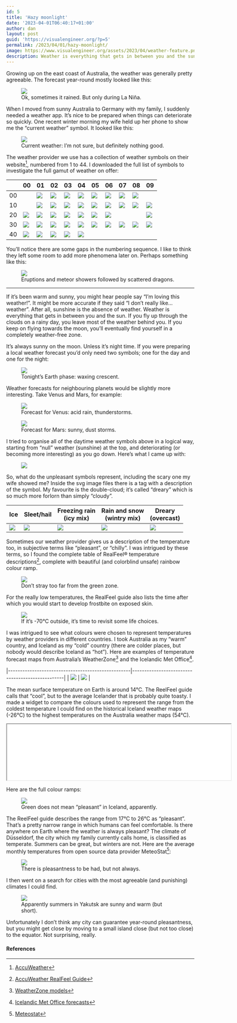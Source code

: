 ```yaml
---
id: 5
title: 'Hazy moonlight'
date: '2023-04-01T06:40:17+01:00'
author: dan
layout: post
guid: 'https://visualengineer.org/?p=5'
permalink: /2023/04/01/hazy-moonlight/
image: https://www.visualengineer.org/assets/2023/04/weather-feature.png
description: Weather is everything that gets in between you and the sun.
---
```


Growing up on the east coast of Australia, the weather was generally pretty agreeable. The forecast year-round mostly looked like this:

<figure>
<img class="w-300" src="/assets/2023/04/1.svg">
<figcaption>
Ok, sometimes it rained. But only during La Niña.
</figcaption>
</figure>

When I moved from sunny Australia to Germany with my family, I suddenly needed a weather app. It’s nice to be prepared when things can deteriorate so quickly. One recent winter morning my wife held up her phone to show me the “current weather” symbol. It looked like this:

<figure>
<img class="w-300" src="/assets/2023/04/24.svg">
<figcaption>
Current weather: I’m not sure, but definitely nothing good.
</figcaption>
</figure>

The weather provider we use has a collection of weather symbols on their website[^1], numbered from 1 to 44. I downloaded the full list of symbols to investigate the full gamut of weather on offer:

|    | 00          | 01          | 02          | 03          | 04          | 05          | 06          | 07          | 08          | 09          |
|----|-------------|-------------|-------------|-------------|-------------|-------------|-------------|-------------|-------------|-------------|
| 00 |             | ![][1.svg]  | ![][2.svg]  | ![][3.svg]  | ![][4.svg]  | ![][5.svg]  | ![][6.svg]  | ![][7.svg]  | ![][8.svg]  |             |
| 10 |             | ![][11.svg] | ![][12.svg] | ![][13.svg] | ![][14.svg] | ![][15.svg] | ![][16.svg] | ![][17.svg] | ![][18.svg] | ![][19.svg] |
| 20 | ![][20.svg] | ![][21.svg] | ![][22.svg] | ![][23.svg] | ![][24.svg] | ![][25.svg] | ![][26.svg] |             |             | ![][29.svg] |
| 30 | ![][30.svg] | ![][31.svg] | ![][32.svg] | ![][33.svg] | ![][34.svg] | ![][35.svg] | ![][36.svg] | ![][37.svg] | ![][38.svg] | ![][39.svg] |
| 40 | ![][40.svg] | ![][41.svg] | ![][42.svg] | ![][43.svg] | ![][44.svg] |             |             |             |             |             |



You’ll notice there are some gaps in the numbering sequence. I like to think they left some room to add more phenomena later on. Perhaps something like this:

<figure>
<img class="w-500" src="/assets/2023/04/missing-weather.png">
<figcaption>
Eruptions and meteor showers followed by scattered dragons.
</figcaption>
</figure>

- - - - - -

If it’s been warm and sunny, you might hear people say “I’m loving this weather!”. It might be more accurate if they said “I don’t really like…weather”. After all, sunshine is the absence of weather. Weather is everything that gets in between you and the sun. If you fly up through the clouds on a rainy day, you leave most of the weather behind you. If you keep on flying towards the moon, you’ll eventually find yourself in a completely weather-free zone.

It’s always sunny on the moon. Unless it’s night time. If you were preparing a local weather forecast you’d only need two symbols; one for the day and one for the night:

<figure>
<img class="w-400" src="/assets/2023/04/moon-weather.png">
<figcaption>
Tonight’s Earth phase: waxing crescent.
</figcaption>
</figure>

Weather forecasts for neighbouring planets would be slightly more interesting. Take Venus and Mars, for example:

<figure>
<img class="w-500" src="/assets/2023/04/venus-weather.png">
<figcaption>
Forecast for Venus: acid rain, thunderstorms.
</figcaption>
</figure>

<figure>
<img class="w-400" src="/assets/2023/04/mars-weather.png">
<figcaption>
Forecast for Mars: sunny, dust storms.
</figcaption>
</figure>

I tried to organise all of the daytime weather symbols above in a logical way, starting from “null” weather (sunshine) at the top, and deteriorating (or becoming more interesting) as you go down. Here’s what I came up with:

<figure>
<img class="w-500" src="/assets/2023/04/weather-pyramid.png">
<figcaption>

</figcaption>
</figure>

So, what do the unpleasant symbols represent, including the scary one my wife showed me? Inside the svg image files there is a tag with a description of the symbol. My favourite is the double-cloud; it’s called “dreary” which is so much more forlorn than simply “cloudy”.

| Ice         | Sleet/hail  | Freezing rain <br> (icy mix) | Rain and snow <br> (wintry mix) | Dreary <br> (overcast) |
|-------------|-------------|------------------------------|---------------------------------|------------------------|
| ![][24.svg] | ![][25.svg] | ![][26.svg]                  | ![][29.svg]                     | ![][8.svg]             |


Sometimes our weather provider gives us a description of the temperature too, in subjective terms like “pleasant”, or “chilly”. I was intrigued by these terms, so I found the complete table of RealFeel® temperature descriptions[^2], complete with beautiful (and colorblind unsafe) rainbow colour ramp.

<figure>
<img class="w-400" src="/assets/2023/04/realfeel.png">
<figcaption>
Don’t stray too far from the green zone.
</figcaption>
</figure>

For the really low temperatures, the RealFeel guide also lists the time after which you would start to develop frostbite on exposed skin.

<figure>
<img class="w-400" src="/assets/2023/04/frostbite.png">
<figcaption>
If it’s -70°C outside, it’s time to revisit some life choices.
</figcaption>
</figure>

I was intrigued to see what colours were chosen to represent temperatures by weather providers in different countries. I took Australia as my “warm” country, and Iceland as my “cold” country (there are colder places, but nobody would describe Iceland as “hot”). Here are examples of temperature forecast maps from Australia’s WeatherZone[^3] and the Icelandic Met Office[^4].

|---------------------------------------------------|-------------------------------------------------|
| <img src="/assets/2023/04/wz.gfs.aus.sfc.00.png"> | <img src="/assets/2023/04/230329_0600_018.gif"> |


The mean surface temperature on Earth is around 14°C. The ReelFeel guide calls that “cool”, but to the average Icelander that is probably quite toasty. I made a widget to compare the colours used to represent the range from the coldest temperature I could find on the historical Iceland weather maps (-26°C) to the highest temperatures on the Australia weather maps (54°C).



<iframe src="/assets/2023/04/weather-widget.html" width="600px"></iframe>

Here are the full colour ramps:

<figure>
<img class="w-500" src="/assets/2023/04/ramps.png">
<figcaption>
Green does not mean “pleasant” in Iceland, apparently.
</figcaption>
</figure>

The ReelFeel guide describes the range from 17°C to 26°C as “pleasant”. That’s a pretty narrow range in which humans can feel comfortable. Is there anywhere on Earth where the weather is always pleasant? The climate of Düsseldorf, the city which my family currently calls home, is classified as temperate. Summers can be great, but winters are not. Here are the average monthly temperatures from open source data provider MeteoStat[^5]:

<figure>
<img class="w-500" src="/assets/2023/04/dus-climate.png">
<figcaption>
There is pleasantness to be had, but not always.
</figcaption>
</figure>

I then went on a search for cities with the most agreeable (and punishing) climates I could find.

<figure>
<img src="/assets/2023/04/climates-dark.png">
<figcaption>
Apparently summers in Yakutsk are sunny and warm (but short).
</figcaption>
</figure>

Unfortunately I don’t think any city can guarantee year-round pleasantness, but you might get close by moving to a small island close (but not too close) to the equator. Not surprising, really.

#### References

[^1]: [AccuWeather](https://www.accuweather.com/)
[^2]: [AccuWeather RealFeel Guide](https://www.accuweather.com/en/weather-news/accuweather-realfeel/784)
[^3]: [WeatherZone models](https://www.weatherzone.com.au/models/charts/gfs/aus)
[^4]: [Icelandic Met Office forecasts](https://en.vedur.is/weather/forecasts/elements/#type=temp)
[^5]: [Meteostat](https://dev.meteostat.net/)

<!-- Links to svg files -->
[1.svg]: /assets/2023/04/1.svg
[2.svg]: /assets/2023/04/2.svg
[3.svg]: /assets/2023/04/3.svg
[4.svg]: /assets/2023/04/4.svg
[5.svg]: /assets/2023/04/5.svg
[6.svg]: /assets/2023/04/6.svg
[7.svg]: /assets/2023/04/7.svg
[8.svg]: /assets/2023/04/8.svg
[11.svg]: /assets/2023/04/11.svg
[12.svg]: /assets/2023/04/12.svg
[13.svg]: /assets/2023/04/13.svg
[14.svg]: /assets/2023/04/14.svg
[15.svg]: /assets/2023/04/15.svg
[16.svg]: /assets/2023/04/16.svg
[17.svg]: /assets/2023/04/17.svg
[18.svg]: /assets/2023/04/18.svg
[19.svg]: /assets/2023/04/19.svg
[20.svg]: /assets/2023/04/20.svg
[21.svg]: /assets/2023/04/21.svg
[22.svg]: /assets/2023/04/22.svg
[23.svg]: /assets/2023/04/23.svg
[24.svg]: /assets/2023/04/24.svg
[25.svg]: /assets/2023/04/25.svg
[26.svg]: /assets/2023/04/26.svg
[29.svg]: /assets/2023/04/29.svg
[30.svg]: /assets/2023/04/30.svg
[31.svg]: /assets/2023/04/31.svg
[32.svg]: /assets/2023/04/32.svg
[33.svg]: /assets/2023/04/33.svg
[34.svg]: /assets/2023/04/34.svg
[35.svg]: /assets/2023/04/35.svg
[36.svg]: /assets/2023/04/36.svg
[37.svg]: /assets/2023/04/37.svg
[38.svg]: /assets/2023/04/38.svg
[39.svg]: /assets/2023/04/39.svg
[40.svg]: /assets/2023/04/40.svg
[41.svg]: /assets/2023/04/41.svg
[42.svg]: /assets/2023/04/42.svg
[43.svg]: /assets/2023/04/43.svg
[44.svg]: /assets/2023/04/44.svg
